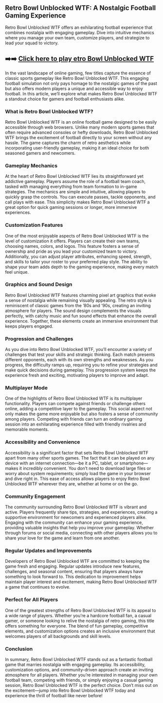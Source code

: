 ## Retro Bowl Unblocked WTF: A Nostalgic Football Gaming Experience

Retro Bowl Unblocked WTF offers an exhilarating football experience that combines nostalgia with engaging gameplay. Dive into intuitive mechanics where you manage your own team, customize players, and strategize to lead your squad to victory. 

## ➡️➡️ [Click here to play etro Bowl Unblocked WTF](https://naremo.com)

In the vast landscape of online gaming, few titles capture the essence of classic sports gameplay like Retro Bowl Unblocked WTF. This engaging football simulation not only pays homage to the nostalgic games of the past but also offers modern players a unique and accessible way to enjoy football. In this article, we’ll explore what makes Retro Bowl Unblocked WTF a standout choice for gamers and football enthusiasts alike.

### What is Retro Bowl Unblocked WTF?

Retro Bowl Unblocked WTF is an online football game designed to be easily accessible through web browsers. Unlike many modern sports games that often require advanced consoles or hefty downloads, Retro Bowl Unblocked WTF brings the excitement of football directly to your screen without any hassle. The game captures the charm of retro aesthetics while incorporating user-friendly gameplay, making it an ideal choice for both seasoned gamers and newcomers.

### Gameplay Mechanics

At the heart of Retro Bowl Unblocked WTF lies its straightforward yet addictive gameplay. Players assume the role of a football team coach, tasked with managing everything from team formation to in-game strategies. The mechanics are simple and intuitive, allowing players to quickly grasp the controls. You can execute passes, tackle opponents, and call plays with ease. This simplicity makes Retro Bowl Unblocked WTF a great option for quick gaming sessions or longer, more immersive experiences.

### Customization Features

One of the most enjoyable aspects of Retro Bowl Unblocked WTF is the level of customization it offers. Players can create their own teams, choosing names, colors, and logos. This feature fosters a sense of ownership and pride as you lead your customized team to victory. Additionally, you can adjust player attributes, enhancing speed, strength, and skills to tailor your roster to your preferred play style. The ability to shape your team adds depth to the gaming experience, making every match feel unique.

### Graphics and Sound Design

Retro Bowl Unblocked WTF features charming pixel art graphics that evoke a sense of nostalgia while remaining visually appealing. The retro style is reminiscent of classic games from the ’80s and ’90s, creating an inviting atmosphere for players. The sound design complements the visuals perfectly, with catchy music and fun sound effects that enhance the overall experience. Together, these elements create an immersive environment that keeps players engaged.

### Progression and Challenges

As you dive into Retro Bowl Unblocked WTF, you’ll encounter a variety of challenges that test your skills and strategic thinking. Each match presents different opponents, each with its own strengths and weaknesses. As you progress, the difficulty ramps up, requiring you to refine your strategies and make quick decisions during gameplay. This progression system keeps the experience fresh and exciting, motivating players to improve and adapt.

### Multiplayer Mode

One of the highlights of Retro Bowl Unblocked WTF is its multiplayer functionality. Players can compete against friends or challenge others online, adding a competitive layer to the gameplay. This social aspect not only makes the game more enjoyable but also fosters a sense of community among players. Competing with friends can turn an ordinary gaming session into an exhilarating experience filled with friendly rivalries and memorable moments.

### Accessibility and Convenience

Accessibility is a significant factor that sets Retro Bowl Unblocked WTF apart from many other sports games. The fact that it can be played on any device with an internet connection—be it a PC, tablet, or smartphone—makes it incredibly convenient. You don’t need to download large files or worry about system requirements; simply load the game in your browser and dive right in. This ease of access allows players to enjoy Retro Bowl Unblocked WTF wherever they are, whether at home or on the go.

### Community Engagement

The community surrounding Retro Bowl Unblocked WTF is vibrant and active. Players frequently share tips, strategies, and experiences, creating a supportive environment for newcomers and experienced players alike. Engaging with the community can enhance your gaming experience, providing valuable insights that help you improve your gameplay. Whether through forums or social media, connecting with other players allows you to share your love for the game and learn from one another.

### Regular Updates and Improvements

Developers of Retro Bowl Unblocked WTF are committed to keeping the game fresh and engaging. Regular updates introduce new features, challenges, and seasonal content, ensuring that players always have something to look forward to. This dedication to improvement helps maintain player interest and excitement, making Retro Bowl Unblocked WTF a game that continues to evolve.

### Perfect for All Players

One of the greatest strengths of Retro Bowl Unblocked WTF is its appeal to a wide range of players. Whether you’re a hardcore football fan, a casual gamer, or someone looking to relive the nostalgia of retro gaming, this title offers something for everyone. The blend of fun gameplay, competitive elements, and customization options creates an inclusive environment that welcomes players of all backgrounds and skill levels.

### Conclusion

In summary, Retro Bowl Unblocked WTF stands out as a fantastic football game that marries nostalgia with engaging gameplay. Its accessibility, customization options, and community-driven approach create an inviting atmosphere for all players. Whether you’re interested in managing your own football team, competing with friends, or simply enjoying a casual gaming session, Retro Bowl Unblocked WTF is the perfect choice. Don’t miss out on the excitement—jump into Retro Bowl Unblocked WTF today and experience the thrill of football like never before!
